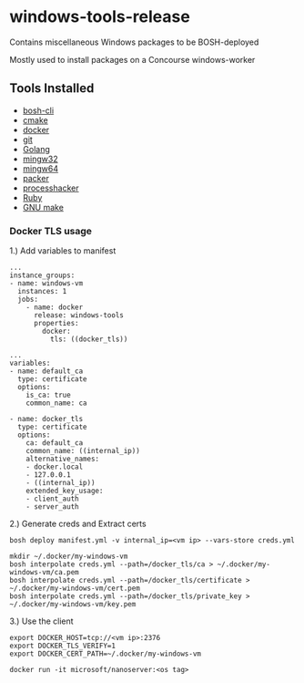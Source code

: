 # windows-tools-release

Contains miscellaneous Windows packages to be BOSH-deployed

Mostly used to install packages on a Concourse windows-worker

## Tools Installed
- [bosh-cli](https://github.com/cloudfoundry/bosh-cli)
- [cmake](https://cmake.org/download/)
- [docker](https://docs.docker.com/docker-for-windows/install/)
- [git](https://gitforwindows.org/)
- [Golang](https://golang.org/dl/)
- [mingw32](http://www.mingw.org/)
- [mingw64](http://www.mingw.org/)
- [packer](https://www.packer.io/downloads.html)
- [processhacker](http://processhacker.sourceforge.net/downloads.php)
- [Ruby](https://rubyinstaller.org/downloads/)
- [GNU make](http://gnuwin32.sourceforge.net/packages/make.htm)

### Docker TLS usage
1.) Add variables to manifest
```
...
instance_groups:
- name: windows-vm
  instances: 1
  jobs:
    - name: docker
      release: windows-tools
      properties:
        docker:
          tls: ((docker_tls))

...
variables:
- name: default_ca
  type: certificate
  options:
    is_ca: true
    common_name: ca

- name: docker_tls
  type: certificate
  options:
    ca: default_ca
    common_name: ((internal_ip))
    alternative_names:
    - docker.local
    - 127.0.0.1
    - ((internal_ip))
    extended_key_usage:
    - client_auth
    - server_auth
```

2.) Generate creds and Extract certs
```
bosh deploy manifest.yml -v internal_ip=<vm ip> --vars-store creds.yml

mkdir ~/.docker/my-windows-vm
bosh interpolate creds.yml --path=/docker_tls/ca > ~/.docker/my-windows-vm/ca.pem
bosh interpolate creds.yml --path=/docker_tls/certificate > ~/.docker/my-windows-vm/cert.pem
bosh interpolate creds.yml --path=/docker_tls/private_key > ~/.docker/my-windows-vm/key.pem
```

3.) Use the client
```
export DOCKER_HOST=tcp://<vm ip>:2376
export DOCKER_TLS_VERIFY=1
export DOCKER_CERT_PATH=~/.docker/my-windows-vm

docker run -it microsoft/nanoserver:<os tag>
```
